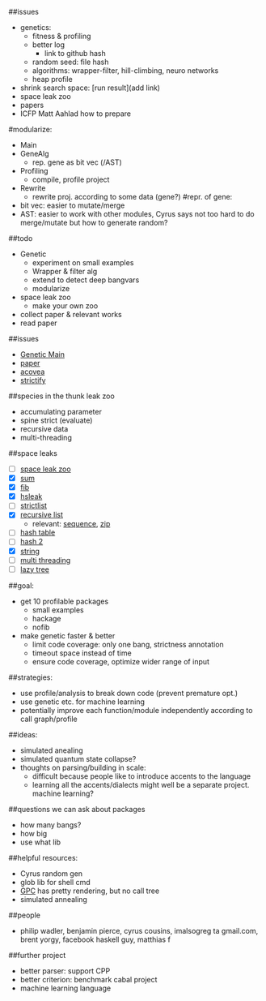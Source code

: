 ##issues
- genetics: 
  - fitness & profiling
  - better log
    * link to github hash
  - random seed: file hash
  - algorithms: wrapper-filter, hill-climbing, neuro networks
  - heap profile
- shrink search space: [run result](add link)
- space leak zoo
- papers
- ICFP Matt Aahlad how to prepare

#modularize: 
  - Main
  - GeneAlg
    * rep. gene as bit vec (/AST)
  - Profiling
    * compile, profile project
  - Rewrite
    * rewrite proj. according to some data (gene?)
#repr. of gene: 
  - bit vec: easier to mutate/merge
  - AST: easier to work with other modules, Cyrus says not too hard to do merge/mutate but how to generate random? 

##todo
- Genetic
  - experiment on small examples
  - Wrapper & filter alg
  - extend to detect deep bangvars
  - modularize
- space leak zoo
  - make your own zoo
- collect paper & relevant works
- read paper

##issues
- [Genetic Main](https://github.com/remysucre/Genesis/blob/master/Main.hs)
- [paper](http://www.ccs.neu.edu/racket/pubs/esop12-cf.pdf)
- [acovea](https://donsbot.wordpress.com/2009/03/09/evolving-faster-haskell-programs/)
- [strictify](http://hackage.haskell.org/package/strictify)

##species in the thunk leak zoo
- accumulating parameter
- spine strict (evaluate)
- recursive data
- multi-threading

##space leaks
- [ ] [space leak zoo](http://blog.ezyang.com/2011/05/space-leak-zoo/)
- [x] [sum](https://github.com/remysucre/comp150-FP/blob/master/profile/sumacc/3x51.hs)
- [x] [fib](https://github.com/remysucre/comp150-FP/blob/master/profile/fib/fibsum.hs)
- [x] [hsleak](https://github.com/remysucre/comp150-FP/tree/master/profile/hsleak)
- [ ] [strictlist](http://stackoverflow.com/questions/6630782/thunk-memory-leak-as-a-result-of-map-function/6667023#6667023)
- [x] [recursive list](https://github.com/remysucre/comp150-FP/blob/master/profile/zipw3/zipw3.hs)
  - relevant: [sequence](http://stackoverflow.com/questions/3190098/space-leak-in-list-program), [zip](http://stackoverflow.com/questions/29958541/space-leak-with-recursive-list-zipwith)
- [ ] [hash table](http://stackoverflow.com/questions/7855323/fixing-a-particularly-obscure-haskell-space-leak)
- [ ] [hash 2](http://stackoverflow.com/questions/23163125/haskell-space-leak-in-hash-table-insertion)
- [x] [string](http://stackoverflow.com/questions/19355344/space-leak-in-simple-string-generation-why)
- [ ] [multi threading](http://stackoverflow.com/questions/7768536/space-leaks-in-haskell)
- [ ] [lazy tree](http://stackoverflow.com/questions/6638126/lazy-tree-with-a-space-leak)

##goal: 
- get 10 profilable packages
  - small examples
  - hackage
  - nofib
- make genetic faster & better
  - limit code coverage: only one bang, strictness annotation
  - timeout space instead of time
  - ensure code coverage, optimize wider range of input

##strategies: 
- use profile/analysis to break down code (prevent premature opt.)
- use genetic etc. for machine learning
- potentially improve each function/module independently according to call graph/profile

##ideas: 
- simulated anealing
- simulated quantum state collapse?
- thoughts on parsing/building in scale: 
  - difficult because people like to introduce accents to the language
  - learning all the accents/dialects might well be a separate project. machine learning?

##questions we can ask about packages
- how many bangs?
- how big
- use what lib

##helpful resources:
- Cyrus random gen
- glob lib for shell cmd
- [GPC](http://book.realworldhaskell.org/read/testing-and-quality-assurance.html) has pretty rendering, but no call tree
- simulated annealing

##people
- philip wadler, benjamin pierce, cyrus cousins, imalsogreg ta gmail.com, brent yorgy, facebook haskell guy, matthias f

##further project
- better parser: support CPP
- better criterion: benchmark cabal project
- machine learning language 

